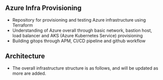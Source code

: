 ## Azure Infra Provisioning
- Repository for provisioning and testing Azure infrastructure using Terraform
- Understanding of Azure overall through basic network, bastion host, load balancer and AKS (Azure Kubernetes Service) provisioning
- Building gitops through APM, CI/CD pipeline and github workflow

## Architecture
- The overall infrastructure structure is as follows, and will be updated as more are added.
